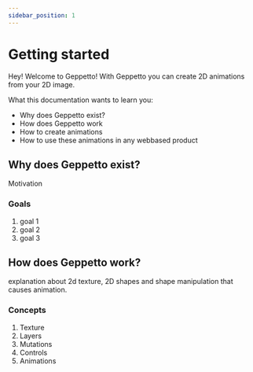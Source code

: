 ```yaml
---
sidebar_position: 1
---
```


# Getting started

Hey! Welcome to Geppetto! With Geppetto you can create 2D animations from your 2D image.

What this documentation wants to learn you:

- Why does Geppetto exist?
- How does Geppetto work
- How to create animations
- How to use these animations in any webbased product

## Why does Geppetto exist?

Motivation

### Goals

1. goal 1
2. goal 2
3. goal 3

## How does Geppetto work?

explanation about 2d texture, 2D shapes and shape manipulation that causes animation.

### Concepts

1. Texture
2. Layers
3. Mutations
4. Controls
5. Animations
